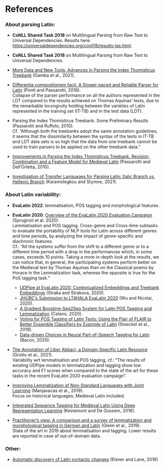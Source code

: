 # References

### About parsing Latin:
* **CoNLL Shared Task 2018** on Multilingual Parsing from Raw Text to Universal Dependencies. Results here: https://universaldependencies.org/conll18/results-las.html.
* **CoNLL Shared Task 2018** on Multilingual Parsing from Raw Text to Universal Dependencies.

* [More Data and New Tools. Advances in Parsing the Index Thomisticus Treebank](http://ceur-ws.org/Vol-2989/long_paper20.pdf) (Gamba et al., 2021).
* [Differentia compositionem facit. A Slower-paced and Reliable Parser for Latin](https://aclanthology.org/L16-1108.pdf) (Ponti and Passarotti, 2016).  
Collapse of the parser performance on all the authors represented in the LDT compared to the results achieved on Thomas Aquinas’ texts, due to the remarkable incongruity holding between the varieties of Latin represented in the training set (IT-TB) and in the test data (LDT).  
* Parsing the Index Thomisticus Treebank. Some Preliminary Results (Passarotti and Ruffolo, 2010).  
Cf. “Although both the treebanks adopt the same annotation guidelines, it seems that the dissimilarity between the syntax of the texts in IT-TB and LDT data sets is so high that the data from one treebank cannot be used to train parsers to be applied on the other treebank data.”
*	[Improvements in Parsing the Index Thomisticus Treebank. Revision, Combination and a Feature Model for Medieval Latin](http://www.lrec-conf.org/proceedings/lrec2010/pdf/178_Paper.pdf) (Passarotti and Dell’Orletta, 2010).

* [Investigation of Transfer Languages for Parsing Latin: Italic Branch vs. Hellenic Branch](https://aclanthology.org/2021.nodalida-main.32.pdf) (Karamolegkou and Stymne, 2021).

### About Latin variability:
* **EvaLatin 2022**: lemmatisation, POS tagging and morphological features.
* **EvaLatin 2020**: [Overview of the EvaLatin 2020 Evaluation Campaign](http://aclanthology.lst.uni-saarland.de/2020.lt4hala-1.16.pdf) (Sprugnoli et al. 2020).  
Lemmatisation and POS tagging. Cross-genre and Cross-time subtasks to evaluate the portability of NLP tools for Latin across different genres and time periods, by analyzing the impact of genre-specific and diachronic features.  
Cf.: “All the systems suffer from the shift to a different genre or to a different time period with a drop in the performances which, in some cases, exceeds 10 points. Taking a more in-depth look at the results, we can notice that, in general, the participating systems perform better on the Medieval text by Thomas Aquinas than on the Classical poems by Horace in the Lemmatization task, whereas the opposite is true for the PoS tagging task.”   
  * [UDPipe at EvaLatin 2020: Contextualized Embeddings and Treebank Embeddings](https://aclanthology.org/2020.lt4hala-1.20.pdf) (Straka and Strakova, 2020).
  * [JHUBC’s Submission to LT4HALA EvaLatin 2020](https://aclanthology.org/2020.lt4hala-1.18.pdf) (Wu and Nicolai, 2020).
  * [A Gradient Boosting-Seq2Seq System for Latin POS Tagging and Lemmatization](https://aclanthology.org/2020.lt4hala-1.19.pdf) (Celano, 2020).
  * [Voting for POS Tagging of Latin Texts: Using the Flair of FLAIR to Better Ensemble Classifiers by Example of Latin](https://aclanthology.org/2020.lt4hala-1.21.pdf) (Stoeckel et al., 2019).
  * [Data-driven Choices in Neural Part-of-Speech Tagging for Latin](https://aclanthology.org/2020.lt4hala-1.17.pdf) (Bacon, 2020).

* [The Annotation of Liber Abbaci, a Domain-Specific Latin Resource](http://ceur-ws.org/Vol-3033/paper24.pdf) (Grotto et al., 2021).  
 Variability wrt lemmatisation and POS tagging, cf.: “The results of existing UDPipe models in lemmatization and tagging show low accuracy and F1 scores when compared to the state of the art for these tasks in the recent EvaLatin 2020 evaluation campaign”.
*	[Improving Lemmatization of Non-Standard Languages with Joint Learning](https://aclanthology.org/N19-1153.pdf) (Manjavacas et al., 2019).  
Focus on historical languages, Medieval Latin included.
*	[Integrated Sequence Tagging for Medieval Latin Using Deep Representation Learning](https://arxiv.org/ftp/arxiv/papers/1603/1603.01597.pdf) (Kestemont and De Gussem, 2016).
* [Practitioner’s view: A comparison and a survey of lemmatization and morphological tagging in German and Latin](https://www.researchgate.net/publication/334382605_Practitioner's_view_A_comparison_and_a_survey_of_lemmatization_and_morphological_tagging_in_German_and_Latin) (Gleim et al., 2019).  
State of the art in 2019 about lemmatisation and tagging. Lower results are reported in case of out-of-domain data.


### Other:
* [Automatic discovery of Latin syntactic changes](https://aclanthology.org/W16-2120) (Elsner and Lane, 2016)

